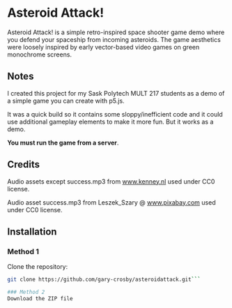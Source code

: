 # Asteroid Attack!

Asteroid Attack! is a simple retro-inspired space shooter game demo where you defend your spaceship from incoming asteroids. The game aesthetics were loosely inspired by early vector-based video games on green monochrome screens.

## Notes

I created this project for my Sask Polytech MULT 217 students as a demo of a simple game you can create with p5.js.

It was a quick build so it contains some sloppy/inefficient code and it could use additional gameplay elements to make it more fun. But it works as a demo.

**You must run the game from a server**.


## Credits

Audio assets except success.mp3 from www.kenney.nl used under CC0 license.

Audio asset success.mp3 from Leszek_Szary @ www.pixabay.com used under CC0 license.


## Installation

### Method 1
Clone the repository:
   ```bash
   git clone https://github.com/gary-crosby/asteroidattack.git```
   
### Method 2
Download the ZIP file
